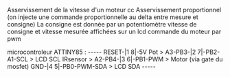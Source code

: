 Asservissement de la vitesse d'un moteur cc
Asservissement proportionnel (on injecte une commande proportionnelle au delta entre mesure et consigne)
La consigne est donnée par un potentiomètre
vitesse de consigne et vitesse mesurée affichées sur un lcd
commande du moteur par pwm

microcontroleur ATTINY85 :
                      -----
               RESET-|1   8|-5V
  Pot >       A3-PB3-|2   7|-PB2-A1-SCL   > LCD SCL
  IRsensor >  A2-PB4-|3   6|-PB1-PWM      > Motor (via gate du mosfet)
                 GND-|4   5|-PB0-PWM-SDA  > LCD SDA
                      -----

